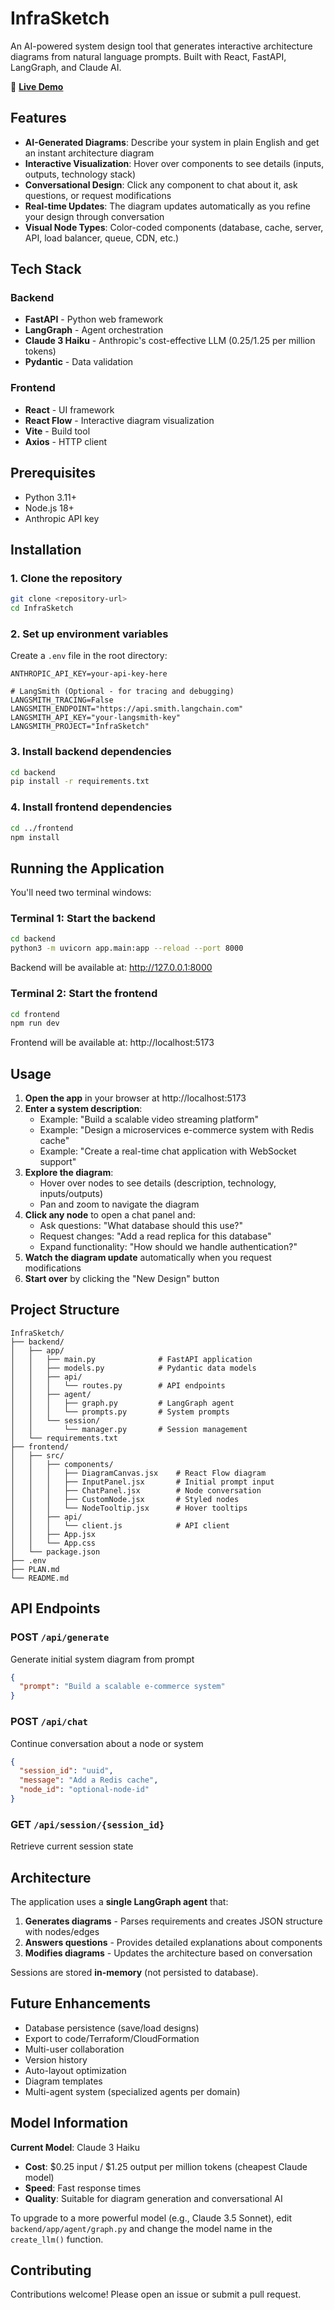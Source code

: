 # InfraSketch

An AI-powered system design tool that generates interactive architecture diagrams from natural language prompts. Built with React, FastAPI, LangGraph, and Claude AI.

🚀 **[Live Demo](https://dr6smezctn6x0.cloudfront.net)**

## Features

- **AI-Generated Diagrams**: Describe your system in plain English and get an instant architecture diagram
- **Interactive Visualization**: Hover over components to see details (inputs, outputs, technology stack)
- **Conversational Design**: Click any component to chat about it, ask questions, or request modifications
- **Real-time Updates**: The diagram updates automatically as you refine your design through conversation
- **Visual Node Types**: Color-coded components (database, cache, server, API, load balancer, queue, CDN, etc.)

## Tech Stack

### Backend
- **FastAPI** - Python web framework
- **LangGraph** - Agent orchestration
- **Claude 3 Haiku** - Anthropic's cost-effective LLM ($0.25/$1.25 per million tokens)
- **Pydantic** - Data validation

### Frontend
- **React** - UI framework
- **React Flow** - Interactive diagram visualization
- **Vite** - Build tool
- **Axios** - HTTP client

## Prerequisites

- Python 3.11+
- Node.js 18+
- Anthropic API key

## Installation

### 1. Clone the repository

```bash
git clone <repository-url>
cd InfraSketch
```

### 2. Set up environment variables

Create a `.env` file in the root directory:

```env
ANTHROPIC_API_KEY=your-api-key-here

# LangSmith (Optional - for tracing and debugging)
LANGSMITH_TRACING=False
LANGSMITH_ENDPOINT="https://api.smith.langchain.com"
LANGSMITH_API_KEY="your-langsmith-key"
LANGSMITH_PROJECT="InfraSketch"
```

### 3. Install backend dependencies

```bash
cd backend
pip install -r requirements.txt
```

### 4. Install frontend dependencies

```bash
cd ../frontend
npm install
```

## Running the Application

You'll need two terminal windows:

### Terminal 1: Start the backend

```bash
cd backend
python3 -m uvicorn app.main:app --reload --port 8000
```

Backend will be available at: http://127.0.0.1:8000

### Terminal 2: Start the frontend

```bash
cd frontend
npm run dev
```

Frontend will be available at: http://localhost:5173

## Usage

1. **Open the app** in your browser at http://localhost:5173
2. **Enter a system description**:
   - Example: "Build a scalable video streaming platform"
   - Example: "Design a microservices e-commerce system with Redis cache"
   - Example: "Create a real-time chat application with WebSocket support"
3. **Explore the diagram**:
   - Hover over nodes to see details (description, technology, inputs/outputs)
   - Pan and zoom to navigate the diagram
4. **Click any node** to open a chat panel and:
   - Ask questions: "What database should this use?"
   - Request changes: "Add a read replica for this database"
   - Expand functionality: "How should we handle authentication?"
5. **Watch the diagram update** automatically when you request modifications
6. **Start over** by clicking the "New Design" button

## Project Structure

```
InfraSketch/
├── backend/
│   ├── app/
│   │   ├── main.py              # FastAPI application
│   │   ├── models.py            # Pydantic data models
│   │   ├── api/
│   │   │   └── routes.py        # API endpoints
│   │   ├── agent/
│   │   │   ├── graph.py         # LangGraph agent
│   │   │   └── prompts.py       # System prompts
│   │   └── session/
│   │       └── manager.py       # Session management
│   └── requirements.txt
├── frontend/
│   ├── src/
│   │   ├── components/
│   │   │   ├── DiagramCanvas.jsx    # React Flow diagram
│   │   │   ├── InputPanel.jsx       # Initial prompt input
│   │   │   ├── ChatPanel.jsx        # Node conversation
│   │   │   ├── CustomNode.jsx       # Styled nodes
│   │   │   └── NodeTooltip.jsx      # Hover tooltips
│   │   ├── api/
│   │   │   └── client.js            # API client
│   │   ├── App.jsx
│   │   └── App.css
│   └── package.json
├── .env
├── PLAN.md
└── README.md
```

## API Endpoints

### POST `/api/generate`
Generate initial system diagram from prompt
```json
{
  "prompt": "Build a scalable e-commerce system"
}
```

### POST `/api/chat`
Continue conversation about a node or system
```json
{
  "session_id": "uuid",
  "message": "Add a Redis cache",
  "node_id": "optional-node-id"
}
```

### GET `/api/session/{session_id}`
Retrieve current session state

## Architecture

The application uses a **single LangGraph agent** that:
1. **Generates diagrams** - Parses requirements and creates JSON structure with nodes/edges
2. **Answers questions** - Provides detailed explanations about components
3. **Modifies diagrams** - Updates the architecture based on conversation

Sessions are stored **in-memory** (not persisted to database).

## Future Enhancements

- Database persistence (save/load designs)
- Export to code/Terraform/CloudFormation
- Multi-user collaboration
- Version history
- Auto-layout optimization
- Diagram templates
- Multi-agent system (specialized agents per domain)

## Model Information

**Current Model**: Claude 3 Haiku
- **Cost**: $0.25 input / $1.25 output per million tokens (cheapest Claude model)
- **Speed**: Fast response times
- **Quality**: Suitable for diagram generation and conversational AI

To upgrade to a more powerful model (e.g., Claude 3.5 Sonnet), edit `backend/app/agent/graph.py` and change the model name in the `create_llm()` function.

## Contributing

Contributions welcome! Please open an issue or submit a pull request.
